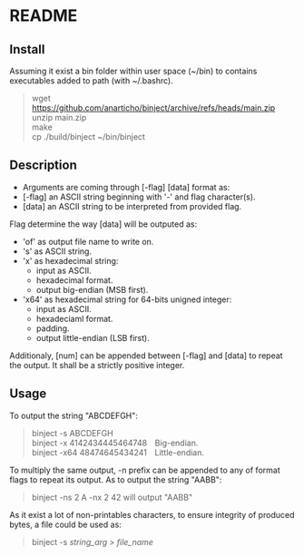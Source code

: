 # README

## Install

Assuming it exist a bin folder within user space (~/bin) to contains executables added to path (with ~/.bashrc).

> wget https://github.com/anarticho/binject/archive/refs/heads/main.zip <br>
> unzip main.zip <br>
> make <br>
> cp ./build/binject ~/bin/binject <br>

## Description

- Arguments are coming through [-flag] [data] format as:
- [-flag] an ASCII string beginning with '-' and flag character(s).
- [data] an ASCII string to be interpreted from provided flag.
    
Flag determine the way [data] will be outputed as:
- 'of' as output file name to write on. 
- 's' as ASCII string.
- 'x' as hexadecimal string:
    - input as ASCII.
    - hexadecimal format.
    - output big-endian (MSB first).
- 'x64' as hexadecimal string for 64-bits unigned integer:
    - input as ASCII.
    - hexadeciaml format.
    - padding. 
    - output little-endian (LSB first).

Additionaly, [num] can be appended between [-flag] and [data] to repeat the output. It shall be a strictly positive integer.

## Usage

To output the string "ABCDEFGH":
> binject -s ABCDEFGH <br>
> binject -x 4142434445464748&emsp;Big-endian. <br>
> binject -x64 48474645434241&emsp;Little-endian. <br>

To multiply the same output, -n prefix can be appended to any of format flags to repeat its output. As to output the string "AABB":
> binject -ns 2 A -nx 2 42      will output "AABB"

As it exist a lot of non-printables characters, to ensure integrity of produced bytes, a file could be used as:
> binject -s *string_arg* > *file_name*